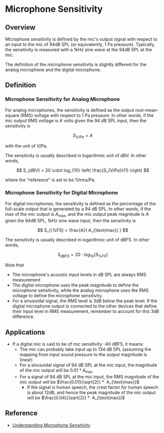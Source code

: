 # Microphone Sensitivity

## Overview  
Microphone sensitivity is defined by the mic's output signal with respect to an input to the mic of 94dB SPL (or equivalently, 1 Pa pressure). Typically, the sensitivity is measured with a 1kHz sine wave at the 94dB SPL at the mic.  
  
The definition of the microphone sensitivity is slightly different for the analog microphone and the digital microphone.  
  
## Definition  
  
### Microphone Sensitivity for Analog Microphone  
  
For analog microphones, the sensitivity is defined as the output root-mean-square (RMS) voltage with respect to 1 Pa pressure. In other words, if the mic output RMS voltage is $A$ volts given the 94 dB SPL input, then the sensitivity is  
  
$$  
S_{V/Pa} = A  
$$  
  
with the unit of V/Pa.  
  
The sensitivity is usually described in logarithmic unit of dBV. In other words,  
  
$$  
S_{dBV} = 20 \cdot log_{10} \left( \frac{S_{V/Pa}}{1} \right)  
$$  
  
where the "reference" is set to be 1Vrms/Pa.  
  
### Microphone Sensitivity for Digital Microphone  
  
For digital microphones, the sensitivity is defined as the percentage of the full-scale output that is generated by a 94 dB SPL. In other words, if the max of the mic output is $A_{\text{max}}$, and the mic output peak magnitude is $A$ given the 94dB SPL, 1kHz sine wave input, then the sensitivity is  
  
$$  
S_{\%FS} = \frac{A}{ A_{\text{max}} }  
$$  
  
The sensitivity is usually described in logarithmic unit of dBFS. In other words,  
  
$$  
S_{dBFS} = 20 \cdot log_{10} \left( S_{\%FS} \right)  
$$  
  
Note that  
  
* The microphone's acoustic input levels in dB SPL are always RMS measurement  
* The digital microphone uses the peak magnitude to define the microphone sensitivity, while the analog microphone uses the RMS voltage to define the microphone sensitivity.  
* For a sinusoidal signal, the RMS level is 3dB below the peak level. If the digital microphone output is connected to the other devices that define their input level in RMS measurement, remember to account for this 3dB difference.  
  
## Applications  
  
* If a digital mic is said to be of mic sensitivity -40 dBFS, it means:  
    * The mic can probably take input up to 134 dB SPL (assuming the mapping from input sound pressure to the output magnitude is linear)  
    * For a sinusoidal signal of 94 dB SPL at the mic input, the magnitude of the mic output will be $0.01 * A_{\text{max}}$
    * For a signal of 94 dB SPL at the mic input, the RMS magnitude of the mic output will be $\frac{0.01}{\sqrt{2}} *  A_{\text{max}}$
        * If the signal is human speech, the crest factor for human speech is about 12dB, and hence the peak magnitude of the mic output will be $\frac{0.04}{\sqrt{2}} *  A_{\text{max}}$
  
## Reference  
  
* [Understanding Microphone Sensitivity](https://www.analog.com/en/analog-dialogue/articles/understanding-microphone-sensitivity.html)